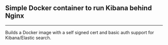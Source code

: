 ## Simple Docker container to run Kibana behind Nginx
--------
Builds a Docker image with a self signed cert and basic auth support for Kibana/Elastic search.

